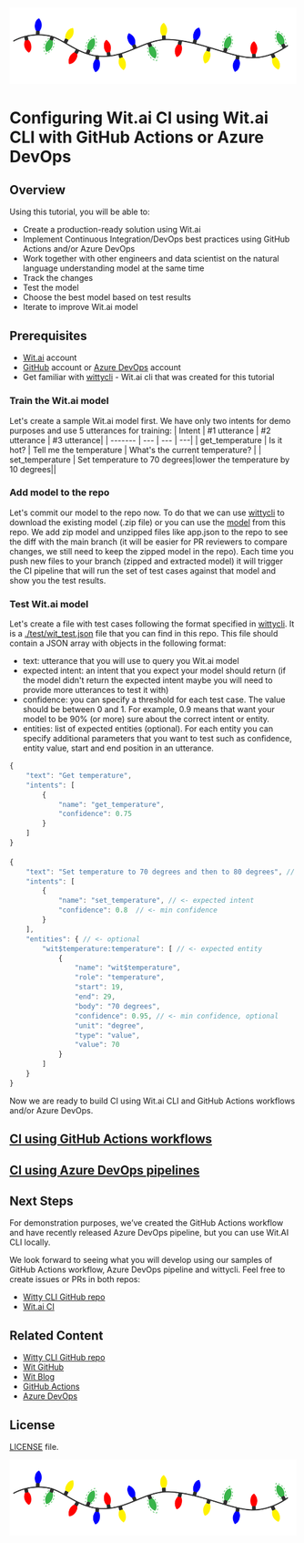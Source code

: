![lights](./images/christmas_lights.gif)

# Configuring Wit.ai CI using Wit.ai CLI with GitHub Actions or Azure DevOps

## Overview

Using this tutorial, you will be able to:

- Create a production-ready solution using Wit.ai
- Implement Continuous Integration/DevOps best practices using GitHub Actions and/or Azure DevOps
- Work together with other engineers and data scientist on the natural language understanding model at the same time
- Track the changes
- Test the model
- Choose the best model based on test results
- Iterate to improve Wit.ai model

## Prerequisites

- [Wit.ai](https://wit.ai/) account
- [GitHub](https://github.com/) account or [Azure DevOps](https://azure.microsoft.com/en-us/services/devops/) account
- Get familiar with [wittycli](https://www.npmjs.com/package/wittycli) - Wit.ai cli that was created for this tutorial

### Train the Wit.ai model

Let's create a sample Wit.ai model first.
We have only two intents for demo purposes and use 5 utterances for training:
| Intent | #1 utterance | #2 utterance  | #3 utterance|
| ------- | --- | --- | ---|
| get_temperature | Is it hot? | Tell me the temperature | What's the current temperature? |
| set_temperature | Set temperature to 70 degrees|lower the temperature by 10 degrees||

### Add model to the repo

Let's commit our model to the repo now.
To do that we can use [wittycli](https://www.npmjs.com/package/wittycli) to download the existing model (.zip file) or you can use the [model](./model/model.zip) from this repo.
We add zip model and unzipped files like app.json to the repo to see the diff with the main branch (it will be easier for PR reviewers to compare changes, we still need to keep the zipped model in the repo).
Each time you push new files to your branch (zipped and extracted model) it will trigger the CI pipeline that will run the set of test cases against that model and show you the test results.

### Test Wit.ai model

Let's create a file with test cases following the format specified in [wittycli](https://github.com/ShyykoSerhiy/wittycli).
It is a [./test/wit_test.json](./test/wit_test.json) file that you can find in this repo.
This file should contain a JSON array with objects in the following format:

- text: utterance that you will use to query you Wit.ai model
- expected intent: an intent that you expect your model should return
(if the model didn't return the expected intent maybe you will need to provide more utterances to test it with)
- confidence: you can specify a threshold for each test case. The value should be between 0 and 1. For example, 0.9 means that want your model to be 90% (or more) sure about the correct intent or entity.
- entities: list of expected entities (optional). For each entity you can specify additional parameters that you want to test such as confidence, entity value, start and end position in an utterance.

```js
{
    "text": "Get temperature",
    "intents": [
        {
            "name": "get_temperature",
            "confidence": 0.75
        }
    ]
}

{
    "text": "Set temperature to 70 degrees and then to 80 degrees", // <- utterance
    "intents": [
        {
            "name": "set_temperature", // <- expected intent
            "confidence": 0.8  // <- min confidence
        }
    ],
    "entities": { // <- optional
        "wit$temperature:temperature": [ // <- expected entity
            {
                "name": "wit$temperature",
                "role": "temperature",
                "start": 19,
                "end": 29,
                "body": "70 degrees",
                "confidence": 0.95, // <- min confidence, optional
                "unit": "degree",
                "type": "value",
                "value": 70
            }
        ]
    }
}
```

Now we are ready to build CI using Wit.ai CLI and GitHub Actions workflows and/or Azure DevOps.

## [CI using GitHub Actions workflows](docs/github_actions.md)

## [CI using Azure DevOps pipelines](docs/azure_devops.md)

## Next Steps

For demonstration purposes, we’ve created the GitHub Actions workflow and have recently released Azure DevOps pipeline, but you can use Wit.AI CLI locally.

We look forward to seeing what you will develop using our samples of GitHub Actions workflow, Azure DevOps pipeline and wittycli. Feel free to create issues or PRs in both repos:

* [Witty CLI GitHub repo](https://github.com/ShyykoSerhiy/wittycli)
* [Wit.ai CI](https://github.com/in4margaret/witaici)

## Related Content

* [Witty CLI GitHub repo](https://github.com/ShyykoSerhiy/wittycli)
* [Wit GitHub](https://github.com/wit-ai)
* [Wit Blog](https://wit.ai/blog)
* [GitHub Actions](https://docs.github.com/en/free-pro-team@latest/actions)
* [Azure DevOps](https://docs.microsoft.com/en-us/azure/devops/?view=azure-devops)

## License

[LICENSE](LICENSE) file.

![lights](./images/christmas_lights.gif)

